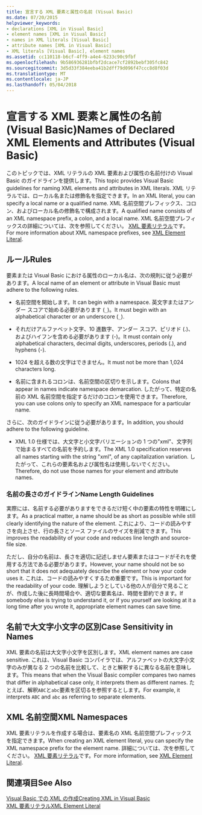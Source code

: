 ```yaml
---
title: 宣言する XML 要素と属性の名前 (Visual Basic)
ms.date: 07/20/2015
helpviewer_keywords:
- declarations [XML in Visual Basic]
- element names [XML in Visual Basic]
- names in XML literals [Visual Basic]
- attribute names [XML in Visual Basic]
- XML literals [Visual Basic], element names
ms.assetid: cc110118-b6cf-4ff9-a4e4-6233c90c9fbf
ms.openlocfilehash: 9b586936281bfbf2dcace7cf2892bebf305fc842
ms.sourcegitcommit: 3d5d33f384eeba41b2dff79d096f47ccc8d8f03d
ms.translationtype: MT
ms.contentlocale: ja-JP
ms.lasthandoff: 05/04/2018
---
```

# <a name="names-of-declared-xml-elements-and-attributes-visual-basic"></a><span data-ttu-id="2a784-102">宣言する XML 要素と属性の名前 (Visual Basic)</span><span class="sxs-lookup"><span data-stu-id="2a784-102">Names of Declared XML Elements and Attributes (Visual Basic)</span></span>
<span data-ttu-id="2a784-103">このトピックでは、XML リテラルの XML 要素および属性の名前付けの Visual Basic のガイドラインを提供します。</span><span class="sxs-lookup"><span data-stu-id="2a784-103">This topic provides Visual Basic guidelines for naming XML elements and attributes in XML literals.</span></span>  <span data-ttu-id="2a784-104">XML リテラルでは、ローカル名または修飾名を指定できます。</span><span class="sxs-lookup"><span data-stu-id="2a784-104">In an XML literal, you can specify a local name or a qualified name.</span></span> <span data-ttu-id="2a784-105">XML 名前空間プレフィックス、コロン、およびローカル名の修飾名で構成されます。</span><span class="sxs-lookup"><span data-stu-id="2a784-105">A qualified name consists of an XML namespace prefix, a colon, and a local name.</span></span> <span data-ttu-id="2a784-106">XML 名前空間プレフィックスの詳細については、次を参照してください。 [XML 要素リテラル](../../../../visual-basic/language-reference/xml-literals/xml-element-literal.md)です。</span><span class="sxs-lookup"><span data-stu-id="2a784-106">For more information about XML namespace prefixes, see [XML Element Literal](../../../../visual-basic/language-reference/xml-literals/xml-element-literal.md).</span></span>  
  
## <a name="rules"></a><span data-ttu-id="2a784-107">ルール</span><span class="sxs-lookup"><span data-stu-id="2a784-107">Rules</span></span>  
 <span data-ttu-id="2a784-108">要素または Visual Basic における属性のローカル名は、次の規則に従う必要があります。</span><span class="sxs-lookup"><span data-stu-id="2a784-108">A local name of an element or attribute in Visual Basic must adhere to the following rules.</span></span>  
  
-   <span data-ttu-id="2a784-109">名前空間を開始します。</span><span class="sxs-lookup"><span data-stu-id="2a784-109">It can begin with a namespace.</span></span> <span data-ttu-id="2a784-110">英文字またはアンダー スコアで始める必要があります (`_`)。</span><span class="sxs-lookup"><span data-stu-id="2a784-110">It must begin with an alphabetical character or an underscore (`_`).</span></span>  
  
-   <span data-ttu-id="2a784-111">それだけアルファベット文字、10 進数字、アンダー スコア、ピリオド (.)、およびハイフンを含める必要があります (-)。</span><span class="sxs-lookup"><span data-stu-id="2a784-111">It must contain only alphabetical characters, decimal digits, underscores, periods (.), and hyphens (-).</span></span>  
  
-   <span data-ttu-id="2a784-112">1024 を超える数の文字はできません。</span><span class="sxs-lookup"><span data-stu-id="2a784-112">It must not be more than 1,024 characters long.</span></span>  
  
-   <span data-ttu-id="2a784-113">名前に含まれるコロンは、名前空間の区切りを示します。</span><span class="sxs-lookup"><span data-stu-id="2a784-113">Colons that appear in names indicate namespace demarcation.</span></span> <span data-ttu-id="2a784-114">したがって、特定の名前の XML 名前空間を指定するだけのコロンを使用できます。</span><span class="sxs-lookup"><span data-stu-id="2a784-114">Therefore, you can use colons only to specify an XML namespace for a particular name.</span></span>  
  
 <span data-ttu-id="2a784-115">さらに、次のガイドラインに従う必要があります。</span><span class="sxs-lookup"><span data-stu-id="2a784-115">In addition, you should adhere to the following guideline.</span></span>  
  
-   <span data-ttu-id="2a784-116">XML 1.0 仕様では、大文字と小文字バリエーションの 1 つの"xml"、文字列で始まるすべての名前を予約します。</span><span class="sxs-lookup"><span data-stu-id="2a784-116">The XML 1.0 specification reserves all names starting with the string "xml", of any capitalization variation.</span></span> <span data-ttu-id="2a784-117">したがって、これらの要素名および属性名は使用しないでください。</span><span class="sxs-lookup"><span data-stu-id="2a784-117">Therefore, do not use those names for your element and attribute names.</span></span>  
  
### <a name="name-length-guidelines"></a><span data-ttu-id="2a784-118">名前の長さのガイドライン</span><span class="sxs-lookup"><span data-stu-id="2a784-118">Name Length Guidelines</span></span>  
 <span data-ttu-id="2a784-119">実際には、名前する必要がありますをできるだけ短く中の要素の特性を明確にします。</span><span class="sxs-lookup"><span data-stu-id="2a784-119">As a practical matter, a name should be as short as possible while still clearly identifying the nature of the element.</span></span> <span data-ttu-id="2a784-120">これにより、コードの読みやすさを向上させ、行の長さとソース ファイルのサイズを削減できます。</span><span class="sxs-lookup"><span data-stu-id="2a784-120">This improves the readability of your code and reduces line length and source-file size.</span></span>  
  
 <span data-ttu-id="2a784-121">ただし、自分の名前は、長さを適切に記述しません要素またはコードがそれを使用する方法である必要があります。</span><span class="sxs-lookup"><span data-stu-id="2a784-121">However, your name should not be so short that it does not adequately describe the element or how your code uses it.</span></span> <span data-ttu-id="2a784-122">これは、コードの読みやすくするため重要です。</span><span class="sxs-lookup"><span data-stu-id="2a784-122">This is important for the readability of your code.</span></span> <span data-ttu-id="2a784-123">理解しようとしている他の人が自分で見ることが、作成した後に長時間場合や、適切な要素名は、時間を節約できます。</span><span class="sxs-lookup"><span data-stu-id="2a784-123">If somebody else is trying to understand it, or if you yourself are looking at it a long time after you wrote it, appropriate element names can save time.</span></span>  
  
## <a name="case-sensitivity-in-names"></a><span data-ttu-id="2a784-124">名前で大文字小文字の区別</span><span class="sxs-lookup"><span data-stu-id="2a784-124">Case Sensitivity in Names</span></span>  
 <span data-ttu-id="2a784-125">XML 要素の名前は大文字小文字を区別します。</span><span class="sxs-lookup"><span data-stu-id="2a784-125">XML element names are case sensitive.</span></span> <span data-ttu-id="2a784-126">これは、Visual Basic コンパイラでは、アルファベットの大文字小文字のみが異なる 2 つの名前を比較して、ときと解釈するに異なる名前を意味します。</span><span class="sxs-lookup"><span data-stu-id="2a784-126">This means that when the Visual Basic compiler compares two names that differ in alphabetical case only, it interprets them as different names.</span></span> <span data-ttu-id="2a784-127">たとえば、解釈`ABC`と`abc`要素を区切るを参照するとします。</span><span class="sxs-lookup"><span data-stu-id="2a784-127">For example, it interprets `ABC` and `abc` as referring to separate elements.</span></span>  
  
## <a name="xml-namespaces"></a><span data-ttu-id="2a784-128">XML 名前空間</span><span class="sxs-lookup"><span data-stu-id="2a784-128">XML Namespaces</span></span>  
 <span data-ttu-id="2a784-129">XML 要素リテラルを作成する場合は、要素名の XML 名前空間プレフィックスを指定できます。</span><span class="sxs-lookup"><span data-stu-id="2a784-129">When creating an XML element literal, you can specify the XML namespace prefix for the element name.</span></span> <span data-ttu-id="2a784-130">詳細については、次を参照してください。 [XML 要素リテラル](../../../../visual-basic/language-reference/xml-literals/xml-element-literal.md)です。</span><span class="sxs-lookup"><span data-stu-id="2a784-130">For more information, see [XML Element Literal](../../../../visual-basic/language-reference/xml-literals/xml-element-literal.md).</span></span>  
  
## <a name="see-also"></a><span data-ttu-id="2a784-131">関連項目</span><span class="sxs-lookup"><span data-stu-id="2a784-131">See Also</span></span>  
 [<span data-ttu-id="2a784-132">Visual Basic での XML の作成</span><span class="sxs-lookup"><span data-stu-id="2a784-132">Creating XML in Visual Basic</span></span>](../../../../visual-basic/programming-guide/language-features/xml/creating-xml.md)  
 [<span data-ttu-id="2a784-133">XML 要素リテラル</span><span class="sxs-lookup"><span data-stu-id="2a784-133">XML Element Literal</span></span>](../../../../visual-basic/language-reference/xml-literals/xml-element-literal.md)
